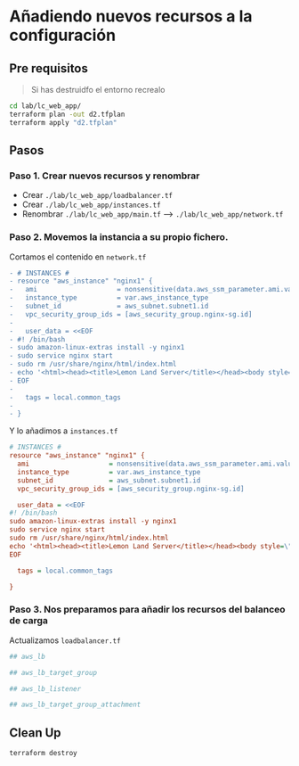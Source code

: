 # Añadiendo nuevos recursos a la configuración

## Pre requisitos

> Si has destruidfo el entorno recrealo

```bash
cd lab/lc_web_app/
terraform plan -out d2.tfplan
terraform apply "d2.tfplan"
```

## Pasos

### Paso 1. Crear nuevos recursos y renombrar

* Crear `./lab/lc_web_app/loadbalancer.tf`
* Crear `./lab/lc_web_app/instances.tf`
* Renombrar `./lab/lc_web_app/main.tf` --> `./lab/lc_web_app/network.tf`

### Paso 2. Movemos la instancia a su propio fichero.

Cortamos el contenido en `network.tf` 

```diff
- # INSTANCES #
- resource "aws_instance" "nginx1" {
-   ami                    = nonsensitive(data.aws_ssm_parameter.ami.value)
-   instance_type          = var.aws_instance_type
-   subnet_id              = aws_subnet.subnet1.id
-   vpc_security_group_ids = [aws_security_group.nginx-sg.id]
-
-   user_data = <<EOF
- #! /bin/bash
- sudo amazon-linux-extras install -y nginx1
- sudo service nginx start
- sudo rm /usr/share/nginx/html/index.html
- echo '<html><head><title>Lemon Land Server</title></head><body style=\"background-color:#1F778D\"><p style=\"text-align: center;\"><span style=\"color:#FFFFFF;\"><span style=\"font-size:28px;\">Welcome to &#127819; land</span></span></p></body></html>' | sudo tee /usr/share/nginx/html/index.html
- EOF
-
-   tags = local.common_tags
-
- }
```

Y lo añadimos a `instances.tf`

```ini
# INSTANCES #
resource "aws_instance" "nginx1" {
  ami                    = nonsensitive(data.aws_ssm_parameter.ami.value)
  instance_type          = var.aws_instance_type
  subnet_id              = aws_subnet.subnet1.id
  vpc_security_group_ids = [aws_security_group.nginx-sg.id]

  user_data = <<EOF
#! /bin/bash
sudo amazon-linux-extras install -y nginx1
sudo service nginx start
sudo rm /usr/share/nginx/html/index.html
echo '<html><head><title>Lemon Land Server</title></head><body style=\"background-color:#1F778D\"><p style=\"text-align: center;\"><span style=\"color:#FFFFFF;\"><span style=\"font-size:28px;\">Welcome to &#127819; land</span></span></p></body></html>' | sudo tee /usr/share/nginx/html/index.html
EOF

  tags = local.common_tags

}
```

### Paso 3. Nos preparamos para añadir los recursos del balanceo de carga 

Actualizamos `loadbalancer.tf`

```tf
## aws_lb

## aws_lb_target_group

## aws_lb_listener

## aws_lb_target_group_attachment
```

## Clean Up

```bash
terraform destroy
```